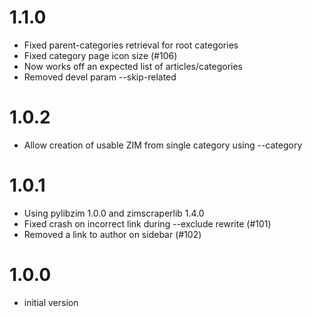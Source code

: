 # 1.1.0

- Fixed parent-categories retrieval for root categories
- Fixed category page icon size (#106)
- Now works off an expected list of articles/categories
- Removed devel param --skip-related

# 1.0.2

- Allow creation of usable ZIM from single category using --category

# 1.0.1

- Using pylibzim 1.0.0 and zimscraperlib 1.4.0
- Fixed crash on incorrect link during --exclude rewrite (#101)
- Removed a link to author on sidebar (#102)

# 1.0.0

- initial version

